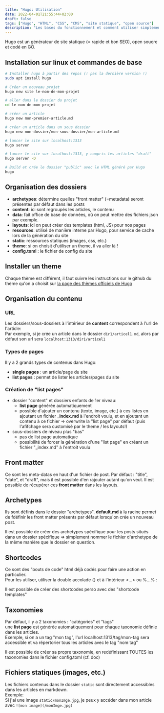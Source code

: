 ```yaml
---
title: "Hugo: Utilisation"
date: 2022-04-01T21:55:44+02:00
draft: false
tags: ["Hugo", "HTML", "CSS", "CMS", "site statique", "open source"]
description: "Les bases du fonctionnement et comment utiliser simplement le générateur de site statique 'Hugo'"
---
```


Hugo est un générateur de site statique (= rapide et bon SEO), open soucre et codé en GO.

## Installation sur linux et commandes de base

```bash
# Installer hugo à partir des repos (! pas la dernière version !)
sudo apt install hugo

# Créer un nouveau projet
hugo new site le-nom-de-mon-projet

# aller dans le dossier du projet
cd le-nom-de-mon-projet

# créer un article
hugo new mon-premier-article.md

# créer un article dans un sous dossier
hugo new mon-dossier/mon-sous-dossier/mon-article.md

# lancer le site sur localhost:1313
hugo server

# lancer le site sur localhost:1313, y compris les articles "draft"
hugo server -D

# Build et crée le dossier "public" avec le HTML généré par Hugo
hugo
```

## Organisation des dossiers

- **archetypes**: détermine quelles "front matter" (=metadata) seront présentes par défaut dans les posts
- **content**: ici sont regroupés les articles, le contenu
- **data**: fait office de base de données, où on peut mettre des fichiers json par exemple.
- **layouts**: ici on peut créer des templates (html, JS) pour nos pages
- **resources**: utilisé de manière interne par Hugo, pour service de cache lors de la génération du site
- **static**: ressources statiques (images, css, etc.)
- **theme**: si on choisit d'utiliser un theme, il va aller là !
- **config.toml** : le fichier de config du site

## Installer un theme

Chaque thème est différent, il faut suivre les instructions sur le github du thème qu'on a choisit sur [la page des thèmes officiels de Hugo](https://themes.gohugo.io/)

## Organisation du contenu

### URL

Les dossiers/sous-dossiers à l'intérieur de **content** correspondent à l'url de l'article:  
Par exemple, si je crée un article dans le dossier `dir1/articel1.md`, alors par défaut son url sera `localhost:1313/dir1/articel1`

### Types de pages

Il y a 2 grands types de contenus dans Hugo:

- **single pages** : un article/page du site
- **list pages** : permet de lister les articles/pages du site

### Création de "list pages"

- dossier "content" et dossiers enfants de 1er niveau:
  - **list page** générée automatiquement
  - possible d'ajouter un contenu (texte, image, etc.) à ces listes en ajoutant un fichier **\_index.md** à l'endroit voulu, et en ajoutant un contenu à ce fichier => overwrite la "list page" par défaut (puis l'afifchage sera customisé par le theme / les layouts!)
- sous-dossiers de niveau plus "bas"
  - pas de list page automatique
  - possibilité de forcer la génération d'une "list page" en créant un fichier "\_index.md" à l'entroit voulu

## Front matter

Ce sont les meta-datas en haut d'un fichier de post. Par défaut : "title", "date", et "draft", mais il est possible d'en rajouter autant qu'on veut.
Il est possible de récupérer ces **front matter** dans les layouts.

## Archetypes

Ils sont définis dans le dossier "archetypes".
**default.md** à la racine permet de fdéfinir les front matter présents par défaut lorsqu'on crée un nouveau post.

Il est possible de créer des archetypes spécifique pour les posts situés dans un dossier spécifique => simplement nommer le fichier d'archetype de la même manière que le dossier en question.

## Shortcodes

Ce sont des "bouts de code" html déjà codés pour faire une action en particulier.  
Pour les utiliser, utiliser la double accolade {} et à l'intérieur <...> ou %...% :

Il est possible de créer des shortcodes perso avec des "shortcode templates"

## Taxonomies

Par défaut, il y a 2 taxonomies : "catégories" et "tags"  
une **list page** est générée automatiquement pour chaque taxonomie définie dans les articles.  
Exemple, si on a un tag "mon tag", l'url localhost:1313/tag/mon-tag sera accessible et va répertorier tous les articles avec le tag "nom tag"

Il est possible de créer sa propre taxonomie, en redéfinissant TOUTES les taxonomies dans le fichier config.toml (cf. doc)

## Fichiers statiques (images, etc.)

Les fichiers contenus dans le dossier `static` sont directement accessibles dans les articles en markdown.  
Exemple:  
Si j'ai une image `static/monImge.jpg`, je peux y accéder dans mon article avec `![mon image](/monImge.jpg)`
